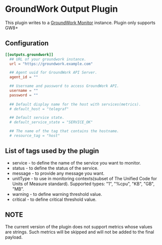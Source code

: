 # GroundWork Output Plugin

This plugin writes to a [GroundWork Monitor][1] instance. Plugin only supports GW8+

[1]: https://www.gwos.com/product/groundwork-monitor/

## Configuration

```toml
[[outputs.groundwork]]
  ## URL of your groundwork instance.
  url = "https://groundwork.example.com"

  ## Agent uuid for GroundWork API Server.
  agent_id = ""

  ## Username and password to access GroundWork API.
  username = ""
  password = ""
  
  ## Default display name for the host with services(metrics).
  # default_host = "telegraf"

  ## Default service state.
  # default_service_state = "SERVICE_OK"

  ## The name of the tag that contains the hostname.
  # resource_tag = "host"
```

## List of tags used by the plugin

* service  - to define the name of the service you want to monitor.
* status   - to define the status of the service.
* message  - to provide any message you want.
* unitType - to use in monitoring contexts(subset of The Unified Code for Units of Measure standard). Supported types: "1", "%cpu", "KB", "GB", "MB".
* warning  - to define warning threshold value.
* critical - to define critical threshold value.

## NOTE

The current version of the plugin does not support metrics whose values are strings. Such metrics will be skipped and will not be added to the final payload.

